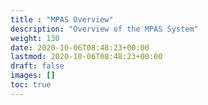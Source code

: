 ```yaml
---
title : "MPAS Overview"
description: "Overview of the MPAS System"
weight: 130
date: 2020-10-06T08:48:23+00:00
lastmod: 2020-10-06T08:48:23+00:00
draft: false
images: []
toc: true
---
```



